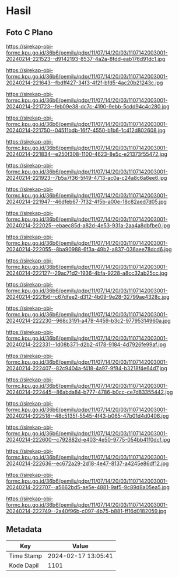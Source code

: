 # Hasil

## Foto C Plano

https://sirekap-obj-formc.kpu.go.id/36b6/pemilu/pdpr/11/07/14/20/03/1107142003001-20240214-221523--d9142193-8537-4a2a-8fdd-eab176d91dc1.jpg

https://sirekap-obj-formc.kpu.go.id/36b6/pemilu/pdpr/11/07/14/20/03/1107142003001-20240214-221643--fbdff427-34f3-4f2f-bfd5-4ac20b21243c.jpg

https://sirekap-obj-formc.kpu.go.id/36b6/pemilu/pdpr/11/07/14/20/03/1107142003001-20240214-221723--feb09e38-dc7c-4190-9ebb-5cdd94c4c280.jpg

https://sirekap-obj-formc.kpu.go.id/36b6/pemilu/pdpr/11/07/14/20/03/1107142003001-20240214-221750--04511bdb-16f7-4550-b1b6-1c412d802608.jpg

https://sirekap-obj-formc.kpu.go.id/36b6/pemilu/pdpr/11/07/14/20/03/1107142003001-20240214-221834--e250f308-1100-4623-8e5c-e21373f55472.jpg

https://sirekap-obj-formc.kpu.go.id/36b6/pemilu/pdpr/11/07/14/20/03/1107142003001-20240214-221923--7b5a7f36-5f49-4713-ac0a-c24a8c6a6ee6.jpg

https://sirekap-obj-formc.kpu.go.id/36b6/pemilu/pdpr/11/07/14/20/03/1107142003001-20240214-221947--46dfeb67-7f32-4f5b-a00e-18c82aed7d05.jpg

https://sirekap-obj-formc.kpu.go.id/36b6/pemilu/pdpr/11/07/14/20/03/1107142003001-20240214-222025--ebaec85d-a82d-4e53-931a-2aa4a8dbfbe0.jpg

https://sirekap-obj-formc.kpu.go.id/36b6/pemilu/pdpr/11/07/14/20/03/1107142003001-20240214-222055--8ba90988-6f3a-49b2-a837-036aee78dcd6.jpg

https://sirekap-obj-formc.kpu.go.id/36b6/pemilu/pdpr/11/07/14/20/03/1107142003001-20240214-222127--29ac71d2-1936-4bfa-9228-a8cc32ab25cc.jpg

https://sirekap-obj-formc.kpu.go.id/36b6/pemilu/pdpr/11/07/14/20/03/1107142003001-20240214-222156--c67dfee2-d312-4b09-9e28-32799ae4328c.jpg

https://sirekap-obj-formc.kpu.go.id/36b6/pemilu/pdpr/11/07/14/20/03/1107142003001-20240214-222230--968c3191-a478-4459-b3c2-97795314960a.jpg

https://sirekap-obj-formc.kpu.go.id/36b6/pemilu/pdpr/11/07/14/20/03/1107142003001-20240214-222331--1d08b371-d2b2-4178-9184-4d7926fe99af.jpg

https://sirekap-obj-formc.kpu.go.id/36b6/pemilu/pdpr/11/07/14/20/03/1107142003001-20240214-222407--82c9404a-f418-4a97-9f84-b3218f4e64d7.jpg

https://sirekap-obj-formc.kpu.go.id/36b6/pemilu/pdpr/11/07/14/20/03/1107142003001-20240214-222445--86abda84-b777-4786-b0cc-ce7d83355442.jpg

https://sirekap-obj-formc.kpu.go.id/36b6/pemilu/pdpr/11/07/14/20/03/1107142003001-20240214-222518--48c5135f-5545-4f43-b065-47b01d4d0406.jpg

https://sirekap-obj-formc.kpu.go.id/36b6/pemilu/pdpr/11/07/14/20/03/1107142003001-20240214-222600--c792882d-e403-4e50-9775-054bb41f0dcf.jpg

https://sirekap-obj-formc.kpu.go.id/36b6/pemilu/pdpr/11/07/14/20/03/1107142003001-20240214-222636--ec672a29-2d18-4e47-8137-a4245e86df12.jpg

https://sirekap-obj-formc.kpu.go.id/36b6/pemilu/pdpr/11/07/14/20/03/1107142003001-20240214-222707--a5662bd5-ae5e-4881-9af5-9c89d8a05ea5.jpg

https://sirekap-obj-formc.kpu.go.id/36b6/pemilu/pdpr/11/07/14/20/03/1107142003001-20240214-222749--2a40f96b-c097-4b75-b881-ff16d0182059.jpg


## Metadata

| Key        | Value               |
| ---------- | ------------------- |
| Time Stamp | 2024-02-17 13:05:41 |
| Kode Dapil | 1101                |



